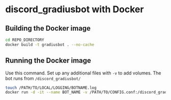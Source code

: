 # discord_gradiusbot with Docker

## Building the Docker image
```bash
cd REPO_DIRECTORY
docker build -t gradiusbot . --no-cache
```

## Running the Docker image
Use this command. Set up any additional files with `-v` to add volumes. The bot runs from `/discord_gradiusbot/`

```bash
touch /PATH/TO/LOCAL/LOGGING/BOTNAME.log
docker run -d -it --name BOT_NAME -v /PATH/TO/CONFIG.conf:/discord_gradiusbot/botconfig.conf -v /PATH/TO/LOCAL/LOGGING/botname.log:/discord_gradiusbot/gradiusbot.log --restart always gradiusbot-docker
```
